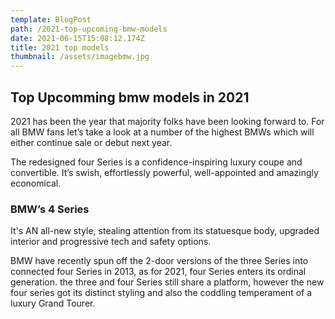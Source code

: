 ```yaml
---
template: BlogPost
path: /2021-top-upcoming-bmw-models
date: 2021-06-15T15:08:12.174Z
title: 2021 top models
thumbnail: /assets/imagebmw.jpg
---
```


## Top Upcomming bmw models in 2021

2021 has been the year that majority folks have been looking forward to. For all BMW fans let’s take a look at a number of the highest BMWs which will either continue sale or debut next year.

The redesigned four Series is a confidence-inspiring luxury coupe and convertible. It’s swish, effortlessly powerful, well-appointed and amazingly economical.
<script async src="https://pagead2.googlesyndication.com/pagead/js/adsbygoogle.js?client=ca-pub-9428197784618612"
     crossorigin="anonymous"></script>
<ins class="adsbygoogle"
     style="display:block; text-align:center;"
     data-ad-layout="in-article"
     data-ad-format="fluid"
     data-ad-client="ca-pub-9428197784618612"
     data-ad-slot="3748545571"></ins>
<script>
     (adsbygoogle = window.adsbygoogle || []).push({});
</script>
### BMW’s 4 Series
It's AN all-new style, stealing attention from its statuesque body, upgraded interior and progressive tech and safety options.

BMW have recently spun off the 2-door versions of the three Series into connected four Series in 2013, as for 2021, four Series enters its ordinal generation. the three and four Series still share a platform, however the new four series got its distinct styling and also the coddling temperament of a luxury Grand Tourer.